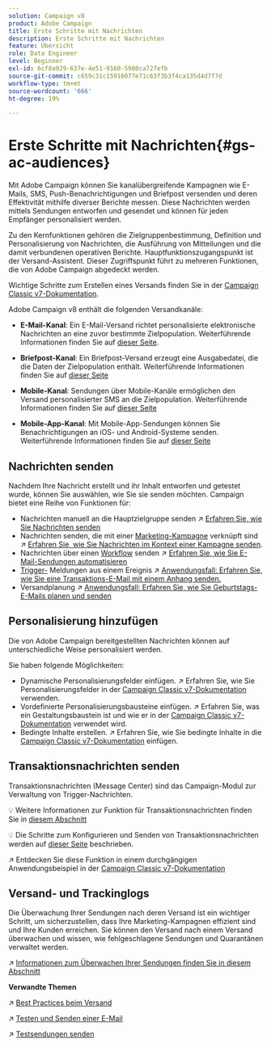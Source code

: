 ```yaml
---
solution: Campaign v8
product: Adobe Campaign
title: Erste Schritte mit Nachrichten
description: Erste Schritte mit Nachrichten
feature: Übersicht
role: Data Engineer
level: Beginner
exl-id: 6cf8a929-637e-4e51-9160-5980ca727efb
source-git-commit: c659c31c15916077e71c63f3b3f4ca135d4d7f7d
workflow-type: tm+mt
source-wordcount: '666'
ht-degree: 19%

---
```


# Erste Schritte mit Nachrichten{#gs-ac-audiences}

Mit Adobe Campaign können Sie kanalübergreifende Kampagnen wie E-Mails, SMS, Push-Benachrichtigungen und Briefpost versenden und deren Effektivität mithilfe diverser Berichte messen. Diese Nachrichten werden mittels Sendungen entworfen und gesendet und können für jeden Empfänger personalisiert werden.

Zu den Kernfunktionen gehören die Zielgruppenbestimmung, Definition und Personalisierung von Nachrichten, die Ausführung von Mitteilungen und die damit verbundenen operativen Berichte. Hauptfunktionszugangspunkt ist der Versand-Assistent. Dieser Zugriffspunkt führt zu mehreren Funktionen, die von Adobe Campaign abgedeckt werden.

Wichtige Schritte zum Erstellen eines Versands finden Sie in der [Campaign Classic v7-Dokumentation](https://experienceleague.adobe.com/docs/campaign-classic/using/sending-messages/key-steps-when-creating-a-delivery/steps-about-delivery-creation-steps.html).

Adobe Campaign v8 enthält die folgenden Versandkanäle:

* **E-Mail-Kanal**: Ein E-Mail-Versand richtet personalisierte elektronische Nachrichten an eine zuvor bestimmte Zielpopulation. Weiterführende Informationen finden Sie auf [dieser Seite](../send/email.md).

* **Briefpost-Kanal**: Ein Briefpost-Versand erzeugt eine Ausgabedatei, die die Daten der Zielpopulation enthält.  Weiterführende Informationen finden Sie auf [dieser Seite](../send/direct-mail.md)

* **Mobile-Kanal**: Sendungen über Mobile-Kanäle ermöglichen den Versand personalisierter SMS an die Zielpopulation.  Weiterführende Informationen finden Sie auf [dieser Seite](../send/sms.md)

* **Mobile-App-Kanal**: Mit Mobile-App-Sendungen können Sie Benachrichtigungen an iOS- und Android-Systeme senden.  Weiterführende Informationen finden Sie auf [dieser Seite](../send/push.md)

<!--
* **LINE channel**: LINE deliveries let you send messages on LINE, an instant messaging application available on all smartphones. Learn more in [this page](../send/line.md)
-->

## Nachrichten senden

Nachdem Ihre Nachricht erstellt und ihr Inhalt entworfen und getestet wurde, können Sie auswählen, wie Sie sie senden möchten. Campaign bietet eine Reihe von Funktionen für:

* Nachrichten manuell an die Hauptzielgruppe senden
:arrow_upper_right: [Erfahren Sie, wie Sie Nachrichten senden](https://experienceleague.adobe.com/docs/campaign-classic/using/sending-messages/sending-emails/sending-an-email/sending-messages.html)
* Nachrichten senden, die mit einer [Marketing-Kampagne](https://experienceleague.adobe.com/docs/campaign-classic/using/orchestrating-campaigns/orchestrate-campaigns/setting-up-marketing-campaigns.html) verknüpft sind
:arrow_upper_right: [Erfahren Sie, wie Sie Nachrichten im Kontext einer Kampagne senden](https://experienceleague.adobe.com/docs/campaign-classic/using/orchestrating-campaigns/orchestrate-campaigns/marketing-campaign-deliveries.html).
* Nachrichten über einen [Workflow](https://experienceleague.adobe.com/docs/campaign-classic/using/automating-with-workflows/introduction/about-workflows.html) senden
:arrow_upper_right: [Erfahren Sie, wie Sie E-Mail-Sendungen automatisieren](https://experienceleague.adobe.com/docs/campaign-classic/using/automating-with-workflows/action-activities/delivery.html)
* [Trigger-](https://experienceleague.adobe.com/docs/campaign-classic/using/transactional-messaging/introduction/about-transactional-messaging.html) Meldungen aus einem Ereignis :arrow_upper_right:  [Anwendungsfall: Erfahren Sie, wie Sie eine Transaktions-E-Mail mit einem Anhang senden.](https://experienceleague.adobe.com/docs/campaign-classic/using/transactional-messaging/use-case/transactional-email-with-attachments.html)
* Versandplanung
:arrow_upper_right: [Anwendungsfall: Erfahren Sie, wie Sie Geburtstags-E-Mails planen und senden](https://experienceleague.adobe.com/docs/campaign-classic/using/automating-with-workflows/use-cases/deliveries/sending-a-birthday-email.html?)


## Personalisierung hinzufügen

Die von Adobe Campaign bereitgestellten Nachrichten können auf unterschiedliche Weise personalisiert werden.

Sie haben folgende Möglichkeiten:

* Dynamische Personalisierungsfelder einfügen.
:arrow_upper_right: Erfahren Sie, wie Sie Personalisierungsfelder in der [Campaign Classic v7-Dokumentation](https://experienceleague.adobe.com/docs/campaign-classic/using/sending-messages/personalizing-deliveries/personalization-fields.html) verwenden.
* Vordefinierte Personalisierungsbausteine einfügen.
:arrow_upper_right: Erfahren Sie, was ein Gestaltungsbaustein ist und wie er in der [Campaign Classic v7-Dokumentation](https://experienceleague.adobe.com/docs/campaign-classic/using/sending-messages/personalizing-deliveries/personalization-blocks.html) verwendet wird.
* Bedingte Inhalte erstellen.
:arrow_upper_right: Erfahren Sie, wie Sie bedingte Inhalte in die [Campaign Classic v7-Dokumentation](https://experienceleague.adobe.com/docs/campaign-classic/using/sending-messages/personalizing-deliveries/conditional-content.html) einfügen.

## Transaktionsnachrichten senden

Transaktionsnachrichten (Message Center) sind das Campaign-Modul zur Verwaltung von Trigger-Nachrichten.

:bulb: Weitere Informationen zur Funktion für Transaktionsnachrichten finden Sie in [diesem Abschnitt](../dev/architecture.md#transac-msg-archi)

:bulb: Die Schritte zum Konfigurieren und Senden von Transaktionsnachrichten werden auf [dieser Seite](../send/transactional.md) beschrieben.

:arrow_upper_right: Entdecken Sie diese Funktion in einem durchgängigen Anwendungsbeispiel in der [Campaign Classic v7-Dokumentation](https://experienceleague.adobe.com/docs/campaign-classic/using/transactional-messaging/use-case/transactional-email-with-attachments.html?lang=en#transactional-messaging)

## Versand- und Trackinglogs

Die Überwachung Ihrer Sendungen nach deren Versand ist ein wichtiger Schritt, um sicherzustellen, dass Ihre Marketing-Kampagnen effizient sind und Ihre Kunden erreichen. Sie können den Versand nach einem Versand überwachen und wissen, wie fehlgeschlagene Sendungen und Quarantänen verwaltet werden.

:arrow_upper_right: [Informationen zum Überwachen Ihrer Sendungen finden Sie in diesem Abschnitt](https://experienceleague.adobe.com/docs/campaign-classic/using/sending-messages/monitoring-deliveries/about-delivery-monitoring.html?lang=en#sending-messages)


**Verwandte Themen**

:arrow_upper_right:  [Best Practices beim Versand](https://experienceleague.adobe.com/docs/campaign-classic/using/sending-messages/key-steps-when-creating-a-delivery/delivery-bestpractices/delivery-best-practices.html)

:arrow_upper_right:  [Testen und Senden einer E-Mail](https://experienceleague.adobe.com/docs/campaign-classic/using/sending-messages/sending-emails/sending-an-email/sending-messages.html)

:arrow_upper_right:  [Testsendungen senden](https://experienceleague.adobe.com/docs/campaign-classic/using/sending-messages/key-steps-when-creating-a-delivery/steps-validating-the-delivery.html)
